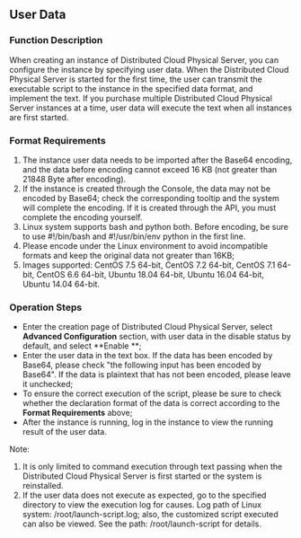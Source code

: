 ## User Data

### Function Description

When creating an instance of Distributed Cloud Physical Server, you can configure the instance by specifying user data. When the Distributed Cloud Physical Server is started for the first time, the user can transmit the executable script to the instance in the specified data format, and implement the text. If you purchase multiple Distributed Cloud Physical Server instances at a time, user data will execute the text when all instances are first started.

### Format Requirements

1. The instance user data needs to be imported after the Base64 encoding, and the data before encoding cannot exceed 16 KB (not greater than 21848 Byte after encoding).<br/>
2. If the instance is created through the Console, the data may not be encoded by Base64; check the corresponding tooltip and the system will complete the encoding. If it is created through the API, you must complete the encoding yourself.<br/>
3. Linux system supports bash and python both. Before encoding, be sure to use #!/bin/bash and #!/usr/bin/env python in the first line.<br/>
4. Please encode under the Linux environment to avoid incompatible formats and keep the original data not greater than 16KB;<br/>
5. Images supported: CentOS 7.5 64-bit, CentOS 7.2 64-bit, CentOS 7.1 64-bit, CentOS 6.6 64-bit, Ubuntu 18.04 64-bit, Ubuntu 16.04 64-bit, Ubuntu 14.04 64-bit.<br/>

### Operation Steps
- Enter the creation page of Distributed Cloud Physical Server, select **Advanced Configuration** section, with user data in the disable status by default, and select **Enable **;<br/>
- Enter the user data in the text box. If the data has been encoded by Base64, please check "the following input has been encoded by Base64". If the data is plaintext that has not been encoded, please leave it unchecked;<br/>
- To ensure the correct execution of the script, please be sure to check whether the declaration format of the data is correct according to the **Format Requirements** above;<br/>
- After the instance is running, log in the instance to view the running result of the user data.<br/>

Note:<br/>
1. It is only limited to command execution through text passing when the Distributed Cloud Physical Server is first started or the system is reinstalled.<br/>
2. If the user data does not execute as expected, go to the specified directory to view the execution log for causes. Log path of Linux system: /root/launch-script.log; also, the customized script executed can also be viewed. See the path: /root/launch-script for details.
